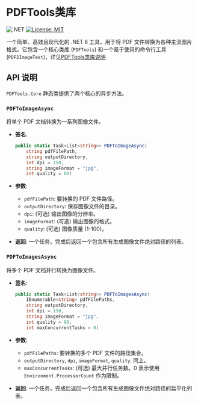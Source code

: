 # PDFTools类库

![.NET](https://img.shields.io/badge/.NET-8.0%2B-blueviolet)
[![License: MIT](https://img.shields.io/badge/License-MIT-yellow.svg)](https://opensource.org/licenses/MIT)

一个简单、高效且现代化的 .NET 8 工具，用于将 PDF 文件转换为各种主流图片格式。它包含一个核心类库 (`PDFTools`) 和一个易于使用的命令行工具 (`PDF2ImageTest`)，详见[PDFTools类库说明](./src/PDFTools/README.md)

## API 说明
`PDFTools.Core` 静态类提供了两个核心的异步方法。

### **`PDFToImageAsync`**

将单个 PDF 文档转换为一系列图像文件。

*   **签名**:
    ```csharp
    public static Task<List<string>> PDFToImageAsync(
        string pdfFilePath,
        string outputDirectory,
        int dpi = 150,
        string imageFormat = "jpg",
        int quality = 80)
    ```

*   **参数**:
    *   `pdfFilePath`: 要转换的 PDF 文件路径。
    *   `outputDirectory`: 保存图像文件的目录。
    *   `dpi`: (可选) 输出图像的分辨率。
    *   `imageFormat`: (可选) 输出图像的格式。
    *   `quality`: (可选) 图像质量 (1-100)。

*   **返回**: 一个任务，完成后返回一个包含所有生成图像文件绝对路径的列表。

### **`PDFToImagesAsync`**

将多个 PDF 文档并行转换为图像文件。

*   **签名**:
    ```csharp
    public static Task<List<string>> PDFToImagesAsync(
        IEnumerable<string> pdfFilePaths,
        string outputDirectory,
        int dpi = 150,
        string imageFormat = "jpg",
        int quality = 80,
        int maxConcurrentTasks = 0)
    ```

*   **参数**:
    *   `pdfFilePaths`: 要转换的多个 PDF 文件的路径集合。
    *   `outputDirectory`, `dpi`, `imageFormat`, `quality`: 同上。
    *   `maxConcurrentTasks`: (可选) 最大并行任务数。0 表示使用 `Environment.ProcessorCount` 作为限制。

*   **返回**: 一个任务，完成后返回一个包含所有生成图像文件绝对路径的扁平化列表。
